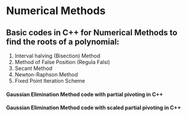 # Numerical Methods

## Basic codes in C++ for Numerical Methods to find the roots of a polynomial:
1. Interval halving (Bisection) Method
2. Method of False Position (Regula Falsi)
3. Secant Method
4. Newton-Raphson Method
5. Fixed Point Iteration Scheme

#### Gaussian Elimination Method code with partial pivoting in C++

#### Gaussian Elimination Method code with scaled partial pivoting in C++
